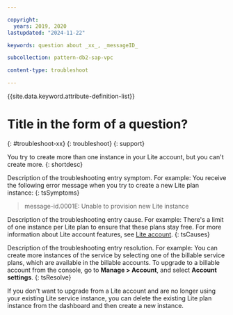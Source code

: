 ```yaml
---

copyright:
  years: 2019, 2020
lastupdated: "2024-11-22"

keywords: question about _xx_, _messageID_

subcollection: pattern-db2-sap-vpc

content-type: troubleshoot

---
```




{{site.data.keyword.attribute-definition-list}}





# Title in the form of a question?
{: #troubleshoot-xx}
{: troubleshoot}
{: support} 



You try to create more than one instance in your Lite account, but you can't create more.
{: shortdesc}






Description of the troubleshooting entry symptom. For example: You receive the following error message when you try to create a new Lite plan instance:
{: tsSymptoms}

> message-id.0001E: Unable to provision new Lite instance

Description of the troubleshooting entry cause. For example: There's a limit of one instance per Lite plan to ensure that these plans stay free. For more information about Lite account features, see [Lite account](link).
{: tsCauses}

Description of the troubleshooting entry resolution. For example: You can create more instances of the service by selecting one of the billable service plans, which are available in the billable accounts. To upgrade to a billable account from the console, go to **Manage > Account**, and select **Account settings**.
{: tsResolve}

If you don't want to upgrade from a Lite account and are no longer using your existing Lite service instance, you can delete the existing Lite plan instance from the dashboard and then create a new instance.
